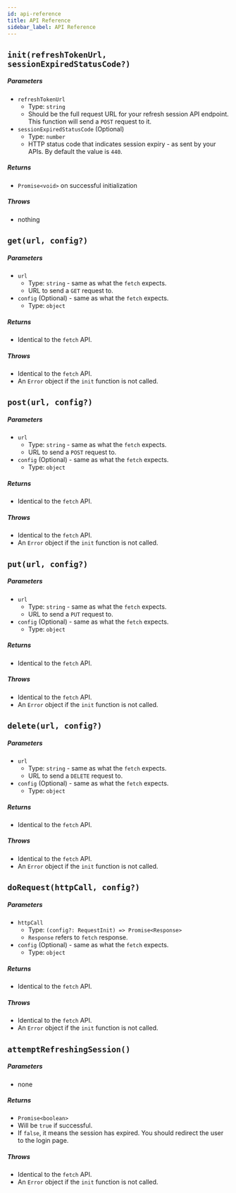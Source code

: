 ```yaml
---
id: api-reference
title: API Reference
sidebar_label: API Reference
---
```


## ```init(refreshTokenUrl, sessionExpiredStatusCode?)```
##### Parameters
- ```refreshTokenUrl```
    - Type: ```string```
    - Should be the full request URL for your refresh session API endpoint. This function will send a ```POST``` request to it.
- ```sessionExpiredStatusCode``` (Optional)
    - Type: ```number```
    - HTTP status code that indicates session expiry - as sent by your APIs. By default the value is ```440```.
##### Returns
- ```Promise<void>``` on successful initialization
##### Throws
- nothing

<div class="divider"></div>

## ```get(url, config?)```
##### Parameters
- ```url```
    - Type: ```string``` - same as what the ```fetch``` expects.
    - URL to send a ```GET``` request to.
- ```config``` (Optional) - same as what the ```fetch``` expects.
    - Type: ```object```
##### Returns
- Identical to the ```fetch``` API.
##### Throws
- Identical to the ```fetch``` API.
- An ```Error``` object if the ```init``` function is not called.

<div class="divider"></div>

## ```post(url, config?)```
##### Parameters
- ```url```
    - Type: ```string``` - same as what the ```fetch``` expects.
    - URL to send a ```POST``` request to.
- ```config``` (Optional) - same as what the ```fetch``` expects.
    - Type: ```object```
##### Returns
- Identical to the ```fetch``` API.
##### Throws
- Identical to the ```fetch``` API.
- An ```Error``` object if the ```init``` function is not called.

<div class="divider"></div>

## ```put(url, config?)```
##### Parameters
- ```url```
    - Type: ```string``` - same as what the ```fetch``` expects.
    - URL to send a ```PUT``` request to.
- ```config``` (Optional) - same as what the ```fetch``` expects.
    - Type: ```object```
##### Returns
- Identical to the ```fetch``` API.
##### Throws
- Identical to the ```fetch``` API.
- An ```Error``` object if the ```init``` function is not called.

<div class="divider"></div>

## ```delete(url, config?)```
##### Parameters
- ```url```
    - Type: ```string``` - same as what the ```fetch``` expects.
    - URL to send a ```DELETE``` request to.
- ```config``` (Optional) - same as what the ```fetch``` expects.
    - Type: ```object```
##### Returns
- Identical to the ```fetch``` API.
##### Throws
- Identical to the ```fetch``` API.
- An ```Error``` object if the ```init``` function is not called.

<div class="divider"></div>

## ```doRequest(httpCall, config?)```
##### Parameters
- ```httpCall```
    - Type: ```(config?: RequestInit) => Promise<Response>```
    - ```Response``` refers to ```fetch``` response.
- ```config``` (Optional) - same as what the ```fetch``` expects.
    - Type: ```object```
##### Returns
- Identical to the ```fetch``` API.
##### Throws
- Identical to the ```fetch``` API.
- An ```Error``` object if the ```init``` function is not called.

<div class="divider"></div>

## ```attemptRefreshingSession()```
##### Parameters
- none
##### Returns
- ```Promise<boolean>```
- Will be ```true``` if successful. 
- If ```false```, it means the session has expired. You should redirect the user to the login page.
##### Throws
- Identical to the ```fetch``` API.
- An ```Error``` object if the ```init``` function is not called.
